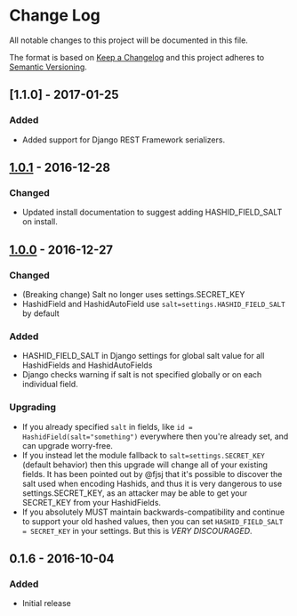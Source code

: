 # Change Log
All notable changes to this project will be documented in this file.

The format is based on [Keep a Changelog](http://keepachangelog.com/) 
and this project adheres to [Semantic Versioning](http://semver.org/).

## [1.1.0] - 2017-01-25
### Added
- Added support for Django REST Framework serializers.

## [1.0.1] - 2016-12-28
### Changed
- Updated install documentation to suggest adding HASHID_FIELD_SALT on install.

## [1.0.0] - 2016-12-27
### Changed
- (Breaking change) Salt no longer uses settings.SECRET_KEY
- HashidField and HashidAutoField use `salt=settings.HASHID_FIELD_SALT` by default

### Added
- HASHID_FIELD_SALT in Django settings for global salt value for all HashidFields and
  HashidAutoFields
- Django checks warning if salt is not specified globally or on each individual field.

### Upgrading
- If you already specified `salt` in fields, like `id = HashidField(salt="something")` everywhere
  then you're already set, and can upgrade worry-free.
- If you instead let the module fallback to `salt=settings.SECRET_KEY` (default behavior) then this
  upgrade will change all of your existing fields. It has been pointed out by @fjsj that it's possible
  to discover the salt used when encoding Hashids, and thus it is very dangerous to use
  settings.SECRET_KEY, as an attacker may be able to get your SECRET_KEY from your HashidFields.
- If you absolutely MUST maintain backwards-compatibility and continue to support your old hashed
  values, then you can set `HASHID_FIELD_SALT = SECRET_KEY` in your settings. But this is *VERY
  DISCOURAGED*.

## 0.1.6 - 2016-10-04
### Added
- Initial release

[1.0.1]: https://github.com/nshafer/django-hashid-field/compare/1.0.1...1.1.0
[1.0.1]: https://github.com/nshafer/django-hashid-field/compare/1.0.0...1.0.1
[1.0.0]: https://github.com/nshafer/django-hashid-field/compare/0.1.6...1.0.0
